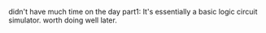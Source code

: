 didn't have much time on the day
part1: 
	It's essentially a basic logic circuit simulator.
	worth doing well later.
	
